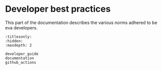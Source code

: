 # Developer best practices

This part of the documentation describes the various norms adhered to be eva developers.


```{toctree}
:titlesonly:
:hidden:
:maxdepth: 2

developer_guide
documentation
github_actions
```
